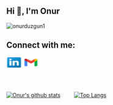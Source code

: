 <h2 align>Hi 👋, I'm Onur</h2>
<p align="left"> <img src="https://komarev.com/ghpvc/?username=onurduzgun1&label=Profile%20views&color=0e75b6&style=flat" alt="onurduzgun1" /> </p> <h2 align="left"> </h2>

## Connect with me:
<p align="left">
<a href="https://linkedin.com/in/onur-d-a67221a1" target="_blank"><img align="center" src="https://github.com/onurduzgun1/onurduzgun/blob/main/linkedinicon.png" height="30" width="40" /></a>
<a href="mailto:onurduzgun1@gmail.com" target="_blank"><img align="center" src="https://github.com/onurduzgun1/onurduzgun/blob/main/gmailicon.png" height="30" width="40" /></a>
</p>
<br><br>

[![Onur's github stats](https://github-readme-stats.vercel.app/api?username=onurduzgun1&theme=dark&show_icons=true)](https://github.com/onurduzgun1/github-readme-stats)  &nbsp; &nbsp; &nbsp; &nbsp;   [![Top Langs](https://github-readme-stats.vercel.app/api/top-langs/?username=onurduzgun1&theme=dark&show_icons=true=javascript,html)](https://github.com/onurduzgun1/github-readme-stats)
